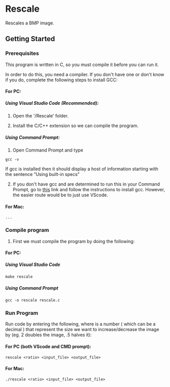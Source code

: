 # Rescale

Rescales a BMP image.

## Getting Started

### Prerequisites 

This program is written in C, so you must compile it before you can run it.

In order to do this, you need a compiler. If you don't have one or don't know if you do, complete the following steps to install GCC:

#### For PC:

##### Using Visual Studio Code (Recommended):

1. Open the '/Rescale' folder.

2. Install the C/C++ extension so we can compile the program.


##### Using Command Prompt:

1. Open Command Prompt and type
```
gcc -v
```
If gcc is installed then it should display a host of information starting with the sentence “Using built-in specs”

2. If you don't have gcc and are determined to run this in your Command Prompt, go to [this](https://preshing.com/20141108/how-to-install-the-latest-gcc-on-windows/ "Install GCC") link and follow the instructions to install gcc. However, the easier route would be to just use VScode.

#### For Mac:

```
...
```


### Compile program 

1. First we must compile the program by doing the following:

#### For PC:

##### Using Visual Studio Code

```
make rescale
```

##### Using Command Prompt

```
gcc -o rescale rescale.c
```

### Run Program

Run code by entering the following, where <ratio> is a number ( which can be a decimal ) that represent the size we want to increase/decrease the image by (eg. 2 doubles the image, .5 halves it):

#### For PC (both VScode and CMD prompt):

```
rescale <ratio> <input_file> <output_file>
```

#### For Mac:

```
./rescale <ratio> <input_file> <output_file>
```
